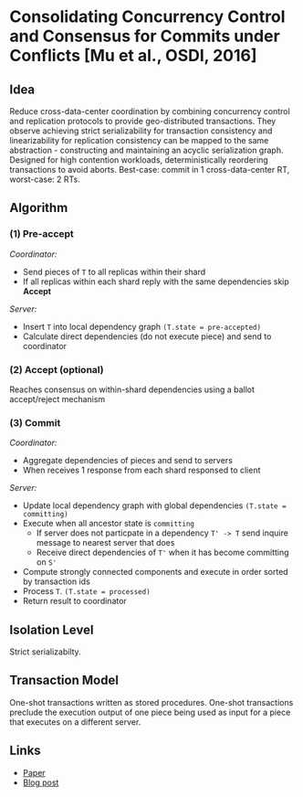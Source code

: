 # Consolidating Concurrency Control and Consensus for Commits under Conflicts [Mu et al., OSDI, 2016] 

## Idea 
Reduce cross-data-center coordination by combining concurrency control and replication protocols to provide geo-distributed transactions. 
They observe achieving strict serializability for transaction consistency and linearizability for replication consistency can be mapped to the same abstraction - constructing and maintaining an acyclic serialization graph.
Designed for high contention workloads, deterministically reordering transactions to avoid aborts. 
Best-case: commit in 1 cross-data-center RT, worst-case: 2 RTs.

## Algorithm ##
### (1) Pre-accept 

*Coordinator:*
- Send pieces of `T` to all replicas within their shard 
- If all replicas within each shard reply with the same dependencies skip **Accept**

*Server:*
- Insert `T` into local dependency graph `(T.state = pre-accepted)`
- Calculate direct dependencies (do not execute piece) and send to coordinator 

### (2) Accept (optional) 

Reaches consensus on within-shard dependencies using a ballot accept/reject mechanism

### (3) Commit 

*Coordinator:*
- Aggregate dependencies of pieces and send to servers 
- When receives 1 response from each shard responsed to client

*Server:*
- Update local dependency graph with global dependencies `(T.state = committing)`
- Execute when all ancestor state is `committing`
  - If server does not particpate in a dependency `T' -> T` send inquire message to nearest server that does
  - Receive direct dependencies of `T'` when it has become committing on `S'`
- Compute strongly connected components and execute in order sorted by transaction ids
- Process `T`. `(T.state = processed)`
- Return result to coordinator 

## Isolation Level  
Strict serializabilty. 

## Transaction Model 
One-shot transactions written as stored procedures.
One-shot transactions preclude the execution output of one piece being used as input for a piece that executes on a different server.

## Links
- [Paper](https://www.usenix.org/system/files/conference/osdi16/osdi16-mu.pdf)
- [Blog post](http://muratbuffalo.blogspot.com/2020/11/consolidating-concurrency-control-and.html)


